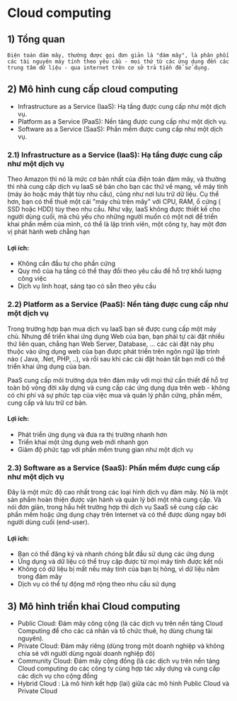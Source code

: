 # Cloud computing
## 1) Tổng quan
`Điện toán đám mây, thường được gọi đơn giản là "đám mây", là phân phối các tài nguyên máy tính theo yêu cầu - mọi thứ từ các ứng dụng đến các trung tâm dữ liệu - qua internet trên cơ sở trả tiền để sử dụng.`
## 2) Mô hình cung cấp cloud computing
- Infrastructure as a Service (IaaS): Hạ tầng được cung cấp như một dịch vụ.
- Platform as a Service (PaaS): Nền tảng được cung cấp như một dịch vụ.
- Software as a Service (SaaS): Phần mềm được cung cấp như một dịch vụ.

### 2.1) Infrastructure as a Service (IaaS): Hạ tầng được cung cấp như một dịch vụ
Theo Amazon thì nó là mức cơ bản nhất của điện toán đám mây, và thường thì nhà cung cấp dịch vụ IaaS sẽ bán cho bạn các thứ về mạng, về máy tính (máy ảo hoặc máy thật tùy nhu cầu), cũng như nơi lưu trữ dữ liệu. Cụ thể hơn, bạn có thể thuê một cái "máy chủ trên mây" với CPU, RAM, ổ cứng ( SSD hoặc HDD) tùy theo nhu cầu. Như vậy, IaaS không được thiết kế cho người dùng cuối, mà chủ yếu cho những người muốn có một nơi để triển khai phần mềm của mình, có thể là lập trình viên, một công ty, hay một đơn vị phát hành web chẳng hạn
#### Lợi ích:
- Không cần đầu tư cho phần cứng
- Quy mô của hạ tầng có thể thay đổi theo yêu cầu để hỗ trợ khối lượng công việc
- Dịch vụ linh hoạt, sáng tạo có sẵn theo yêu cầu

### 2.2) Platform as a Service (PaaS): Nền tảng được cung cấp như một dịch vụ 
 Trong trường hợp bạn mua dịch vụ IaaS bạn sẽ được cung cấp một máy chủ. Nhưng để triển khai ứng dụng Web của bạn, bạn phải tự cài đặt nhiều thứ liên quan, chẳng hạn Web Server, Database, ... các cài đặt này phụ thuộc vào ứng dụng web của bạn được phát triển trên ngôn ngữ lập trình nào ( Java, .Net, PHP, ..), và rồi sau khi các cài đặt hoàn tất bạn mới có thể triển khai ứng dụng của bạn.
 
PaaS cung cấp môi trường dựa trên đám mây với mọi thứ cần thiết để hỗ trợ toàn bộ vòng đời xây dựng và cung cấp các ứng dụng dựa trên web - không có chi phí và sự phức tạp của việc mua và quản lý phần cứng, phần mềm, cung cấp và lưu trữ cơ bản.
#### Lợi ích:
- Phát triển ứng dụng và đưa ra thị trường nhanh hơn
- Triển khai một ứng dụng web mới nhanh gọn
- Giảm độ phức tạp với phần mềm trung gian như một dịch vụ

### 2.3) Software as a Service (SaaS): Phần mềm được cung cấp như một dịch vụ
Đây là một mức độ cao nhất trong các loại hình dịch vụ đám mây. Nó là một sản phẩm hoàn thiện được vận hành và quản lý bởi một nhà cung cấp. Và nói đơn giản, trong hầu hết trường hợp thì dịch vụ SaaS sẽ cung cấp các phần mềm hoặc ứng dụng chạy trên Internet và có thể được dùng ngay bởi người dùng cuối (end-user).

#### Lợi ích:
- Bạn có thể đăng ký và nhanh chóng bắt đầu sử dụng các ứng dụng
- Ứng dụng và dữ liệu có thể truy cập được từ mọi máy tính được kết nối 
- Không có dữ liệu bị mất nếu máy tính của bạn bị hỏng, vì dữ liệu nằm trong đám mây
- Dịch vụ có thể tự động mở rộng theo nhu cầu sử dụng

## 3) Mô hình triển khai Cloud computing
- Public Cloud: Đám mây công cộng (là các dịch vụ trên nền tảng Cloud Computing để cho các cá nhân và tổ chức thuê, họ dùng chung tài nguyên).
- Private Cloud: Đám mây riêng (dùng trong một doanh nghiệp và không chia sẻ với người dùng ngoài doanh nghiệp đó)
- Community Cloud: Đám mây cộng đồng (là các dịch vụ trên nền tảng Cloud computing do các công ty cùng hợp tác xây dựng và cung cấp các dịch vụ cho cộng đồng
- Hybrid Cloud : Là mô hình kết hợp (lai) giữa các mô hình Public Cloud và Private Cloud
